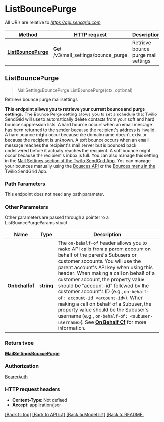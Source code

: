 # ListBouncePurge

All URIs are relative to *https://api.sendgrid.com*

Method | HTTP request | Description
------------- | ------------- | -------------
[**ListBouncePurge**](ListBouncePurge.md#ListBouncePurge) | **Get** /v3/mail_settings/bounce_purge | Retrieve bounce purge mail settings



## ListBouncePurge

> MailSettingsBouncePurge ListBouncePurge(ctx, optional)

Retrieve bounce purge mail settings

**This endpoint allows you to retrieve your current bounce and purge settings.**  The Bounce Perge setting allows you to set a schedule that Twilio SendGrid will use to automatically delete contacts from your soft and hard bounce suppression lists.  A hard bounce occurs when an email message has been returned to the sender because the recipient's address is invalid. A hard bounce might occur because the domain name doesn't exist or because the recipient is unknown.  A soft bounce occurs when an email message reaches the recipient's mail server but is bounced back undelivered before it actually reaches the recipient. A soft bounce might occur because the recipient's inbox is full.  You can also manage this setting in the [Mail Settings section of the Twilio SendGrid App](https://app.sendgrid.com/settings/mail_settings). You can manage your bounces manually using the [Bounces API](https://docs.sendgrid.com/api-reference/bounces-api) or the [Bounces menu in the Twilio SendGrid App](https://app.sendgrid.com/suppressions/bounces).

### Path Parameters

This endpoint does not need any path parameter.

### Other Parameters

Other parameters are passed through a pointer to a ListBouncePurgeParams struct


Name | Type | Description
------------- | ------------- | -------------
**Onbehalfof** | **string** | The `on-behalf-of` header allows you to make API calls from a parent account on behalf of the parent's Subusers or customer accounts. You will use the parent account's API key when using this header. When making a call on behalf of a customer account, the property value should be \"account-id\" followed by the customer account's ID (e.g., `on-behalf-of: account-id <account-id>`). When making a call on behalf of a Subuser, the property value should be the Subuser's username (e.g., `on-behalf-of: <subuser-username>`). See [**On Behalf Of**](https://docs.sendgrid.com/api-reference/how-to-use-the-sendgrid-v3-api/on-behalf-of) for more information.

### Return type

[**MailSettingsBouncePurge**](MailSettingsBouncePurge.md)

### Authorization

[BearerAuth](../README.md#BearerAuth)

### HTTP request headers

- **Content-Type**: Not defined
- **Accept**: application/json

[[Back to top]](#) [[Back to API list]](../README.md#documentation-for-api-endpoints)
[[Back to Model list]](../README.md#documentation-for-models)
[[Back to README]](../README.md)

